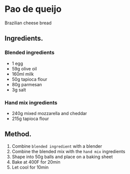 # Pao de queijo

Brazilian cheese bread

## Ingredients.
### Blended ingredients
- 1 egg
- 59g olive oil
- 160ml milk
- 50g tapioca flour
- 80g parmesan
- 3g salt
### Hand mix ingredients
- 240g mixed mozzarella and cheddar
- 215g tapioca flour

## Method.
1. Combine `blended ingredient` with a blender
1. Combine the blended mix with the `hand mix` ingredients
1. Shape into 50g balls and place on a baking sheet
1. Bake at 400F for 20min
1. Let cool for 10min
